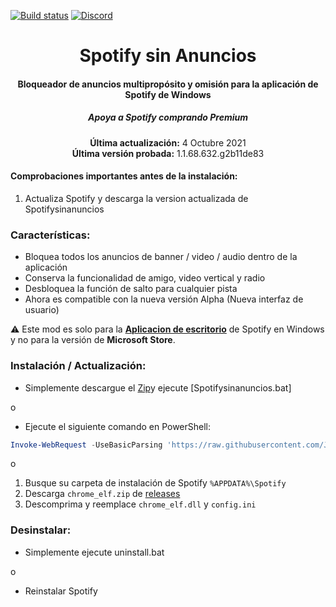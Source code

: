 [![Build status](https://ci.appveyor.com/api/projects/status/31l6ynm0a1fhr2vs/branch/master?svg=true)](https://ci.appveyor.com/project/JaimeTR/Spotifysinanuncios/branch/main)  [![Discord](https://discord.com/api/guilds/807273906872123412/widget.png)](https://discord.gg/)


<center>
    <h1 align="center">Spotify sin Anuncios</h1>
    <h4 align="center">Bloqueador de anuncios multipropósito y omisión para la aplicación de Spotify de <strong>Windows</strong></h4>
    <h5 align="center">Apoya a Spotify comprando Premium</h5>
    <p align="center">
        <strong>Última actualización:</strong> 4 Octubre 2021<br>
        <strong>Última versión probada:</strong> 1.1.68.632.g2b11de83
    </p> 
</center>

#### Comprobaciones importantes antes de la instalación:
1. Actualiza Spotify y descarga la version actualizada de Spotifysinanuncios

### Características:
* Bloquea todos los anuncios de banner / video / audio dentro de la aplicación
* Conserva la funcionalidad de amigo, video vertical y radio
* Desbloquea la función de salto para cualquier pista
* Ahora es compatible con la nueva versión Alpha (Nueva interfaz de usuario)

:warning: Este mod es solo para la [**Aplicacion de escritorio**](https://www.spotify.com/download/windows/) de Spotify en Windows y no para la versión de **Microsoft Store**.

### Instalación / Actualización:
* Simplemente descargue el [Zip](https://github.com/JaimeTR/Spotifysinanuncios.git)y ejecute [Spotifysinanuncios.bat]  

o

* Ejecute el siguiente comando en PowerShell:
```ps1
Invoke-WebRequest -UseBasicParsing 'https://raw.githubusercontent.com/JaimeTR/Spotifysinanuncios/main/install.ps1' | Invoke-Expression
```

o

1. Busque su carpeta de instalación de Spotify `%APPDATA%\Spotify`
2. Descarga  `chrome_elf.zip` de [releases](https://github.com/JaimeTR/Spotifysinanuncios/releases)
3. Descomprima y reemplace `chrome_elf.dll` y `config.ini` 

### Desinstalar:
* Simplemente ejecute uninstall.bat 

o

* Reinstalar Spotify 

